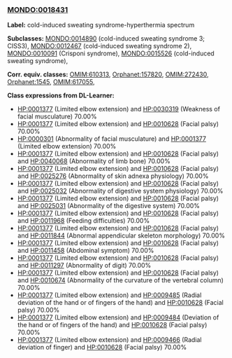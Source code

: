 
### [MONDO:0018431](http://purl.obolibrary.org/obo/MONDO_0018431)
**Label:** cold-induced sweating syndrome-hyperthermia spectrum

**Subclasses:** [MONDO:0014890](http://purl.obolibrary.org/obo/MONDO_0014890) (cold-induced sweating syndrome 3; CISS3), [MONDO:0012467](http://purl.obolibrary.org/obo/MONDO_0012467) (cold-induced sweating syndrome 2), [MONDO:0010091](http://purl.obolibrary.org/obo/MONDO_0010091) (Crisponi syndrome), [MONDO:0015526](http://purl.obolibrary.org/obo/MONDO_0015526) (cold-induced sweating syndrome), 

**Corr. equiv. classes:** [OMIM:610313](http://purl.obolibrary.org/obo/OMIM_610313), [Orphanet:157820](http://www.orpha.net/ORDO/Orphanet_157820), [OMIM:272430](http://purl.obolibrary.org/obo/OMIM_272430), [Orphanet:1545](http://www.orpha.net/ORDO/Orphanet_1545), [OMIM:617055](http://purl.obolibrary.org/obo/OMIM_617055), 

**Class expressions from DL-Learner:**

- [HP:0001377](http://purl.obolibrary.org/obo/HP_0001377) (Limited elbow extension) and [HP:0030319](http://purl.obolibrary.org/obo/HP_0030319) (Weakness of facial musculature) 70.00%
- [HP:0001377](http://purl.obolibrary.org/obo/HP_0001377) (Limited elbow extension) and [HP:0010628](http://purl.obolibrary.org/obo/HP_0010628) (Facial palsy) 70.00%
- [HP:0000301](http://purl.obolibrary.org/obo/HP_0000301) (Abnormality of facial musculature) and [HP:0001377](http://purl.obolibrary.org/obo/HP_0001377) (Limited elbow extension) 70.00%
- [HP:0001377](http://purl.obolibrary.org/obo/HP_0001377) (Limited elbow extension) and [HP:0010628](http://purl.obolibrary.org/obo/HP_0010628) (Facial palsy) and [HP:0040068](http://purl.obolibrary.org/obo/HP_0040068) (Abnormality of limb bone) 70.00%
- [HP:0001377](http://purl.obolibrary.org/obo/HP_0001377) (Limited elbow extension) and [HP:0010628](http://purl.obolibrary.org/obo/HP_0010628) (Facial palsy) and [HP:0025276](http://purl.obolibrary.org/obo/HP_0025276) (Abnormality of skin adnexa physiology) 70.00%
- [HP:0001377](http://purl.obolibrary.org/obo/HP_0001377) (Limited elbow extension) and [HP:0010628](http://purl.obolibrary.org/obo/HP_0010628) (Facial palsy) and [HP:0025032](http://purl.obolibrary.org/obo/HP_0025032) (Abnormality of digestive system physiology) 70.00%
- [HP:0001377](http://purl.obolibrary.org/obo/HP_0001377) (Limited elbow extension) and [HP:0010628](http://purl.obolibrary.org/obo/HP_0010628) (Facial palsy) and [HP:0025031](http://purl.obolibrary.org/obo/HP_0025031) (Abnormality of the digestive system) 70.00%
- [HP:0001377](http://purl.obolibrary.org/obo/HP_0001377) (Limited elbow extension) and [HP:0010628](http://purl.obolibrary.org/obo/HP_0010628) (Facial palsy) and [HP:0011968](http://purl.obolibrary.org/obo/HP_0011968) (Feeding difficulties) 70.00%
- [HP:0001377](http://purl.obolibrary.org/obo/HP_0001377) (Limited elbow extension) and [HP:0010628](http://purl.obolibrary.org/obo/HP_0010628) (Facial palsy) and [HP:0011844](http://purl.obolibrary.org/obo/HP_0011844) (Abnormal appendicular skeleton morphology) 70.00%
- [HP:0001377](http://purl.obolibrary.org/obo/HP_0001377) (Limited elbow extension) and [HP:0010628](http://purl.obolibrary.org/obo/HP_0010628) (Facial palsy) and [HP:0011458](http://purl.obolibrary.org/obo/HP_0011458) (Abdominal symptom) 70.00%
- [HP:0001377](http://purl.obolibrary.org/obo/HP_0001377) (Limited elbow extension) and [HP:0010628](http://purl.obolibrary.org/obo/HP_0010628) (Facial palsy) and [HP:0011297](http://purl.obolibrary.org/obo/HP_0011297) (Abnormality of digit) 70.00%
- [HP:0001377](http://purl.obolibrary.org/obo/HP_0001377) (Limited elbow extension) and [HP:0010628](http://purl.obolibrary.org/obo/HP_0010628) (Facial palsy) and [HP:0010674](http://purl.obolibrary.org/obo/HP_0010674) (Abnormality of the curvature of the vertebral column) 70.00%
- [HP:0001377](http://purl.obolibrary.org/obo/HP_0001377) (Limited elbow extension) and [HP:0009485](http://purl.obolibrary.org/obo/HP_0009485) (Radial deviation of the hand or of fingers of the hand) and [HP:0010628](http://purl.obolibrary.org/obo/HP_0010628) (Facial palsy) 70.00%
- [HP:0001377](http://purl.obolibrary.org/obo/HP_0001377) (Limited elbow extension) and [HP:0009484](http://purl.obolibrary.org/obo/HP_0009484) (Deviation of the hand or of fingers of the hand) and [HP:0010628](http://purl.obolibrary.org/obo/HP_0010628) (Facial palsy) 70.00%
- [HP:0001377](http://purl.obolibrary.org/obo/HP_0001377) (Limited elbow extension) and [HP:0009466](http://purl.obolibrary.org/obo/HP_0009466) (Radial deviation of finger) and [HP:0010628](http://purl.obolibrary.org/obo/HP_0010628) (Facial palsy) 70.00%


